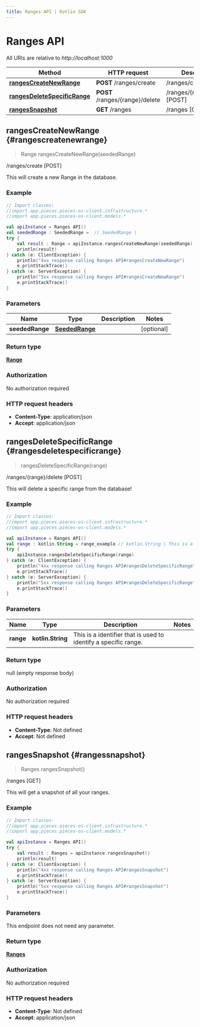 ```yaml
---
title: Ranges API | Kotlin SDK
---
```


# Ranges API

All URIs are relative to *http://localhost:1000*

Method | HTTP request | Description
------------- | ------------- | -------------
[**rangesCreateNewRange**](#rangescreatenewrange) | **POST** /ranges/create | /ranges/create [POST]
[**rangesDeleteSpecificRange**](#rangesdeletespecificrange) | **POST** /ranges/\{range\}/delete | /ranges/\{range\}/delete [POST]
[**rangesSnapshot**](#rangessnapshot) | **GET** /ranges | /ranges [GET]


## **rangesCreateNewRange** {#rangescreatenewrange}
> Range rangesCreateNewRange(seededRange)

/ranges/create [POST]

This will create a new Range in the database.

### Example
```kotlin
// Import classes:
//import app.pieces.pieces-os-client.infrastructure.*
//import app.pieces.pieces-os-client.models.*

val apiInstance = Ranges API()
val seededRange : SeededRange =  // SeededRange | 
try {
    val result : Range = apiInstance.rangesCreateNewRange(seededRange)
    println(result)
} catch (e: ClientException) {
    println("4xx response calling Ranges API#rangesCreateNewRange")
    e.printStackTrace()
} catch (e: ServerException) {
    println("5xx response calling Ranges API#rangesCreateNewRange")
    e.printStackTrace()
}
```

### Parameters

Name | Type | Description  | Notes
------------- | ------------- | ------------- | -------------
 **seededRange** | [**SeededRange**](../models/SeededRange)|  | [optional]

### Return type

[**Range**](../models/Range)

### Authorization

No authorization required

### HTTP request headers

 - **Content-Type**: application/json
 - **Accept**: application/json

## **rangesDeleteSpecificRange** {#rangesdeletespecificrange}
> rangesDeleteSpecificRange(range)

/ranges/\{range\}/delete [POST]

This will delete a specific range from the database!

### Example
```kotlin
// Import classes:
//import app.pieces.pieces-os-client.infrastructure.*
//import app.pieces.pieces-os-client.models.*

val apiInstance = Ranges API()
val range : kotlin.String = range_example // kotlin.String | This is a identifier that is used to identify a specific range.
try {
    apiInstance.rangesDeleteSpecificRange(range)
} catch (e: ClientException) {
    println("4xx response calling Ranges API#rangesDeleteSpecificRange")
    e.printStackTrace()
} catch (e: ServerException) {
    println("5xx response calling Ranges API#rangesDeleteSpecificRange")
    e.printStackTrace()
}
```

### Parameters

Name | Type | Description  | Notes
------------- | ------------- | ------------- | -------------
 **range** | **kotlin.String**| This is a identifier that is used to identify a specific range. |

### Return type

null (empty response body)

### Authorization

No authorization required

### HTTP request headers

 - **Content-Type**: Not defined
 - **Accept**: Not defined

## **rangesSnapshot** {#rangessnapshot}
> Ranges rangesSnapshot()

/ranges [GET]

This will get a snapshot of all your ranges.

### Example
```kotlin
// Import classes:
//import app.pieces.pieces-os-client.infrastructure.*
//import app.pieces.pieces-os-client.models.*

val apiInstance = Ranges API()
try {
    val result : Ranges = apiInstance.rangesSnapshot()
    println(result)
} catch (e: ClientException) {
    println("4xx response calling Ranges API#rangesSnapshot")
    e.printStackTrace()
} catch (e: ServerException) {
    println("5xx response calling Ranges API#rangesSnapshot")
    e.printStackTrace()
}
```

### Parameters
This endpoint does not need any parameter.

### Return type

[**Ranges**](../models/Ranges)

### Authorization

No authorization required

### HTTP request headers

 - **Content-Type**: Not defined
 - **Accept**: application/json

